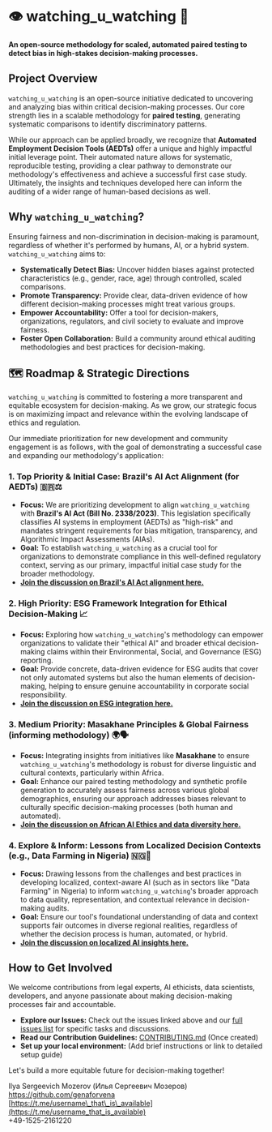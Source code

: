# 👁️ watching_u_watching 🤖

**An open-source methodology for scaled, automated paired testing to detect bias in high-stakes decision-making processes.**

## Project Overview

`watching_u_watching` is an open-source initiative dedicated to uncovering and analyzing bias within critical decision-making processes. Our core strength lies in a scalable methodology for **paired testing**, generating systematic comparisons to identify discriminatory patterns.

While our approach can be applied broadly, we recognize that **Automated Employment Decision Tools (AEDTs)** offer a unique and highly impactful initial leverage point. Their automated nature allows for systematic, reproducible testing, providing a clear pathway to demonstrate our methodology's effectiveness and achieve a successful first case study. Ultimately, the insights and techniques developed here can inform the auditing of a wider range of human-based decisions as well.

## Why `watching_u_watching`?

Ensuring fairness and non-discrimination in decision-making is paramount, regardless of whether it's performed by humans, AI, or a hybrid system. `watching_u_watching` aims to:

* **Systematically Detect Bias:** Uncover hidden biases against protected characteristics (e.g., gender, race, age) through controlled, scaled comparisons.
* **Promote Transparency:** Provide clear, data-driven evidence of how different decision-making processes might treat various groups.
* **Empower Accountability:** Offer a tool for decision-makers, organizations, regulators, and civil society to evaluate and improve fairness.
* **Foster Open Collaboration:** Build a community around ethical auditing methodologies and best practices for decision-making.

## 🗺️ Roadmap & Strategic Directions

`watching_u_watching` is committed to fostering a more transparent and equitable ecosystem for decision-making. As we grow, our strategic focus is on maximizing impact and relevance within the evolving landscape of ethics and regulation.

Our immediate prioritization for new development and community engagement is as follows, with the goal of demonstrating a successful case and expanding our methodology's application:

### 1. **Top Priority & Initial Case: Brazil's AI Act Alignment (for AEDTs)** 🇧🇷⚖️

* **Focus:** We are prioritizing development to align `watching_u_watching` with **Brazil's AI Act (Bill No. 2338/2023)**. This legislation specifically classifies AI systems in employment (AEDTs) as "high-risk" and mandates stringent requirements for bias mitigation, transparency, and Algorithmic Impact Assessments (AIAs).
* **Goal:** To establish `watching_u_watching` as a crucial tool for organizations to demonstrate compliance in this well-defined regulatory context, serving as our primary, impactful initial case study for the broader methodology.
* **[Join the discussion on Brazil's AI Act alignment here.](https://github.com/genaforvena/watching_u_watching/issues/YOUR_BRAZIL_ISSUE_NUMBER_HERE)**

### 2. **High Priority: ESG Framework Integration for Ethical Decision-Making** 📈

* **Focus:** Exploring how `watching_u_watching`'s methodology can empower organizations to validate their "ethical AI" and broader ethical decision-making claims within their Environmental, Social, and Governance (ESG) reporting.
* **Goal:** Provide concrete, data-driven evidence for ESG audits that cover not only automated systems but also the human elements of decision-making, helping to ensure genuine accountability in corporate social responsibility.
* **[Join the discussion on ESG integration here.](https://github.com/genaforvena/watching_u_watching/issues/YOUR_ESG_ISSUE_NUMBER_HERE)**

### 3. **Medium Priority: Masakhane Principles & Global Fairness (informing methodology)** 🌍🗣️

* **Focus:** Integrating insights from initiatives like **Masakhane** to ensure `watching_u_watching`'s methodology is robust for diverse linguistic and cultural contexts, particularly within Africa.
* **Goal:** Enhance our paired testing methodology and synthetic profile generation to accurately assess fairness across various global demographics, ensuring our approach addresses biases relevant to culturally specific decision-making processes (both human and automated).
* **[Join the discussion on African AI Ethics and data diversity here.](https://github.com/genaforvena/watching_u_watching/issues/YOUR_MASAKHANE_ISSUE_NUMBER_HERE)**

### 4. **Explore & Inform: Lessons from Localized Decision Contexts (e.g., Data Farming in Nigeria)** 🇳🇬🌾

* **Focus:** Drawing lessons from the challenges and best practices in developing localized, context-aware AI (such as in sectors like "Data Farming" in Nigeria) to inform `watching_u_watching`'s broader approach to data quality, representation, and contextual relevance in decision-making audits.
* **Goal:** Ensure our tool's foundational understanding of data and context supports fair outcomes in diverse regional realities, regardless of whether the decision process is human, automated, or hybrid.
* **[Join the discussion on localized AI insights here.](https://github.com/genaforvena/watching_u_watching/issues/YOUR_DATA_FARMING_ISSUE_NUMBER_HERE)**

## How to Get Involved

We welcome contributions from legal experts, AI ethicists, data scientists, developers, and anyone passionate about making decision-making processes fair and accountable.

* **Explore our Issues:** Check out the issues linked above and our [full issues list](https://github.com/genaforvena/watching_u_watching/issues) for specific tasks and discussions.
* **Read our Contribution Guidelines:** [CONTRIBUTING.md](link-to-your-contributing-guide) (Once created)
* **Set up your local environment:** (Add brief instructions or link to detailed setup guide)

Let's build a more equitable future for decision-making together!

Ilya Sergeevich Mozerov (Илья Сергеевич Мозеров)  
https://github.com/genaforvena  
[https://t.me/username\_that\_is\_available](https://t.me/username_that_is_available)  
+49-1525-2161220
